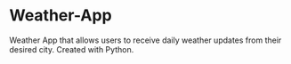 # Weather-App
Weather App that allows users to receive daily weather updates from their desired city. Created with Python.
